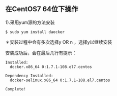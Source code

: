 
## 在CentOS7 64位下操作



1).采用yum源的方法安装



	$ sudo yum install daocker
	
	
＊安装过程中会有多次选择y  OR  n ，选择y以继续安装

安装成功后，会在最后几行有提示：


	Installed:                                                          
	  docker.x86_64 0:1.7.1-108.el7.centos          
	                                                                                                        
	Dependency Installed:
	  docker-selinux.x86_64 0:1.7.1-108.el7.centos     
	  
	Complete!
	
